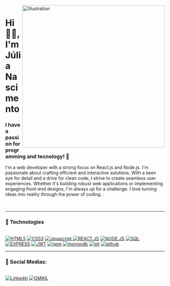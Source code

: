 <img align="right" src="https://github.com/durgeshsamariya/awesome-github-profile-readme-templates/assets/118016226/7cadf423-09bd-4a7d-92f5-a92d39be9c53" alt="Illustration" title="Illustration Storyset" width=450/>
    
<h1 align="left">Hi 👋🏽, I'm Júlia Nascimento</h1>


<h3 align="left">I have a passion for programming and tecnology! 🚀</h3>

<div align="left">
        <p> I'm a web developer with a strong focus on React.js and Node.js. I'm passionate about crafting efficient and interactive solutions. With a keen eye for detail and a drive for clean code, I strive to create seamless user experiences. Whether it's building robust web applications or implementing engaging front-end designs, I'm always up for a challenge. I love turning ideas into reality through the power of coding. .</b></p>
     
</div><br>

---

<div>
  <h3>🧰 Technologies</h3><br>
    <a href="https://"><img src="https://img.shields.io/static/v1?label=&message=HTML5&color=%23E34F26&style=for-the-badge&logo=html5&logoColor=whitesmoke" alt="HTML5"></a>
    <a href="https://"><img src="https://img.shields.io/static/v1?label=&message=CSS3&color=%231572B6&style=for-the-badge&logo=css3&logoColor=whitesmoke" alt="CSS3"></a>
    <a href="https://"><img src="https://img.shields.io/static/v1?label=&message=Javascript&color=%23F7DF1E&style=for-the-badge&logo=javascript&logoColor=grey" alt="Javascript"> </a>
    <a href="https://"><img src="https://img.shields.io/static/v1?label=&message=REACT.JS&color=%2361DAFB&style=for-the-badge&logo=react&logoColor=grey" alt="REACT.JS"></a>
    <a href="https://"><img src="https://img.shields.io/badge/node.js%20-%2343853D.svg?&style=for-the-badge&logo=node.js&logoColor=white" alt="NODE.JS"></a>
   <a href="https://"><img src="https://custom-icon-badges.herokuapp.com/badge/SQL-025E8C.svg?logo=database&logoColor=white" alt="SQL">
  </a> <a href="https://"><img src="https://img.shields.io/badge/Express.js-000000?style=for-the-badge&logo=express&logoColor=white" alt="EXPRESS"></a>
   </a> <a href="https://"><img src="https://img.shields.io/badge/JWT-000000?style=for-the-badge&logo=JSON%20web%20tokens&logoColor=white" alt="JWT"></a>
   </a> <a href="https://"><img src="https://img.shields.io/badge/npm-CB3837?style=for-the-badge&logo=npm&logoColor=white" alt="npm"></a>
   </a> <a href="https://"><img src="https://img.shields.io/badge/MongoDB-%234ea94b.svg?&style=for-the-badge&logo=mongodb&logoColor=white" alt="mongodb"></a>
     </a> <a href="https://"><img src="https://img.shields.io/badge/git-%23F05033.svg?style=for-the-badge&logo=git&logoColor=white" alt="git"></a>
     </a> <a href="https://"><img src="https://img.shields.io/badge/github-%23121011.svg?style=for-the-badge&logo=github&logoColor=white" alt="github"></a>
  

</div>

___

<div>
  <h3>📱 Social Medias:</h3><br>
    <a href="https://www.linkedin.com/in/j%C3%BAlia-nascimento-890a1a223/" target="_blank"><img src="https://img.shields.io/static/v1?label=&message=Linkedin&color=0A66C2&style=for-the-badge&logo=linkedin&logoColor=whitesmoke" alt="Linkedin"></a>
      <a href="https://mail.google.com/mail/u/0/?tab=rm&ogbl#inbox?compose=CllgCJNqtLDzgvRtjdsBvLzbPFwNGhQRzrVDcsrLrPVbwZtJBsHrfpSXkHwqkNFsRhWskWdhwPg" target="_blank"><img src="https://img.shields.io/badge/-gmail-c14438?style=for-the-badge&logo=Gmail&logoColor=white" alt="GMAIL"></a>

 
</div>
